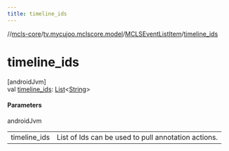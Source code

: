 ```yaml
---
title: timeline_ids
---
```

//[mcls-core](../../../index.html)/[tv.mycujoo.mclscore.model](../index.html)/[MCLSEventListItem](index.html)/[timeline_ids](timeline_ids.html)



# timeline_ids



[androidJvm]\
val [timeline_ids](timeline_ids.html): [List](https://kotlinlang.org/api/latest/jvm/stdlib/kotlin.collections/-list/index.html)&lt;[String](https://kotlinlang.org/api/latest/jvm/stdlib/kotlin/-string/index.html)&gt;



#### Parameters


androidJvm

| | |
|---|---|
| timeline_ids | List of Ids can be used to pull annotation actions. |




